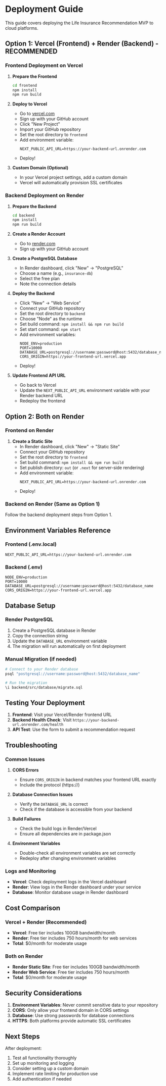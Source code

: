 # Deployment Guide

This guide covers deploying the Life Insurance Recommendation MVP to cloud platforms.

## Option 1: Vercel (Frontend) + Render (Backend) - RECOMMENDED

### Frontend Deployment on Vercel

1. **Prepare the Frontend**
   ```bash
   cd frontend
   npm install
   npm run build
   ```

2. **Deploy to Vercel**
   - Go to [vercel.com](https://vercel.com)
   - Sign up with your GitHub account
   - Click "New Project"
   - Import your GitHub repository
   - Set the root directory to `frontend`
   - Add environment variable:
     ```
     NEXT_PUBLIC_API_URL=https://your-backend-url.onrender.com
     ```
   - Deploy!

3. **Custom Domain (Optional)**
   - In your Vercel project settings, add a custom domain
   - Vercel will automatically provision SSL certificates

### Backend Deployment on Render

1. **Prepare the Backend**
   ```bash
   cd backend
   npm install
   npm run build
   ```

2. **Create a Render Account**
   - Go to [render.com](https://render.com)
   - Sign up with your GitHub account

3. **Create a PostgreSQL Database**
   - In Render dashboard, click "New" → "PostgreSQL"
   - Choose a name (e.g., `insurance-db`)
   - Select the free plan
   - Note the connection details

4. **Deploy the Backend**
   - Click "New" → "Web Service"
   - Connect your GitHub repository
   - Set the root directory to `backend`
   - Choose "Node" as the runtime
   - Set build command: `npm install && npm run build`
   - Set start command: `npm start`
   - Add environment variables:
     ```
     NODE_ENV=production
     PORT=10000
     DATABASE_URL=postgresql://username:password@host:5432/database_name
     CORS_ORIGIN=https://your-frontend-url.vercel.app
     ```
   - Deploy!

5. **Update Frontend API URL**
   - Go back to Vercel
   - Update the `NEXT_PUBLIC_API_URL` environment variable with your Render backend URL
   - Redeploy the frontend

## Option 2: Both on Render

### Frontend on Render

1. **Create a Static Site**
   - In Render dashboard, click "New" → "Static Site"
   - Connect your GitHub repository
   - Set the root directory to `frontend`
   - Set build command: `npm install && npm run build`
   - Set publish directory: `out` (or `.next` for server-side rendering)
   - Add environment variable:
     ```
     NEXT_PUBLIC_API_URL=https://your-backend-url.onrender.com
     ```
   - Deploy!

### Backend on Render (Same as Option 1)

Follow the backend deployment steps from Option 1.

## Environment Variables Reference

### Frontend (.env.local)
```env
NEXT_PUBLIC_API_URL=https://your-backend-url.onrender.com
```

### Backend (.env)
```env
NODE_ENV=production
PORT=10000
DATABASE_URL=postgresql://username:password@host:5432/database_name
CORS_ORIGIN=https://your-frontend-url.vercel.app
```

## Database Setup

### Render PostgreSQL
1. Create a PostgreSQL database in Render
2. Copy the connection string
3. Update the `DATABASE_URL` environment variable
4. The migration will run automatically on first deployment

### Manual Migration (if needed)
```bash
# Connect to your Render database
psql "postgresql://username:password@host:5432/database_name"

# Run the migration
\i backend/src/database/migrate.sql
```

## Testing Your Deployment

1. **Frontend**: Visit your Vercel/Render frontend URL
2. **Backend Health Check**: Visit `https://your-backend-url.onrender.com/health`
3. **API Test**: Use the form to submit a recommendation request

## Troubleshooting

### Common Issues

1. **CORS Errors**
   - Ensure `CORS_ORIGIN` in backend matches your frontend URL exactly
   - Include the protocol (https://)

2. **Database Connection Issues**
   - Verify the `DATABASE_URL` is correct
   - Check if the database is accessible from your backend

3. **Build Failures**
   - Check the build logs in Render/Vercel
   - Ensure all dependencies are in package.json

4. **Environment Variables**
   - Double-check all environment variables are set correctly
   - Redeploy after changing environment variables

### Logs and Monitoring

- **Vercel**: Check deployment logs in the Vercel dashboard
- **Render**: View logs in the Render dashboard under your service
- **Database**: Monitor database usage in Render dashboard

## Cost Comparison

### Vercel + Render (Recommended)
- **Vercel**: Free tier includes 100GB bandwidth/month
- **Render**: Free tier includes 750 hours/month for web services
- **Total**: $0/month for moderate usage

### Both on Render
- **Render Static Site**: Free tier includes 100GB bandwidth/month
- **Render Web Service**: Free tier includes 750 hours/month
- **Total**: $0/month for moderate usage

## Security Considerations

1. **Environment Variables**: Never commit sensitive data to your repository
2. **CORS**: Only allow your frontend domain in CORS settings
3. **Database**: Use strong passwords for database connections
4. **HTTPS**: Both platforms provide automatic SSL certificates

## Next Steps

After deployment:
1. Test all functionality thoroughly
2. Set up monitoring and logging
3. Consider setting up a custom domain
4. Implement rate limiting for production use
5. Add authentication if needed 